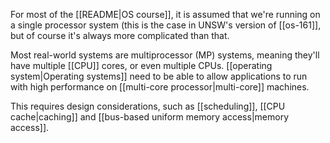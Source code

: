 For most of the [[README|OS course]], it is assumed that we're running on a single processor system (this is the case in UNSW's version of [[os-161]], but of course it's always more complicated than that.

Most real-world systems are multiprocessor (MP) systems, meaning they'll have multiple [[CPU]] cores, or even multiple CPUs. [[operating system|Operating systems]] need to be able to allow applications to run with high performance on [[multi-core processor|multi-core]] machines.

This requires design considerations, such as [[scheduling]], [[CPU cache|caching]] and [[bus-based uniform memory access|memory access]].
